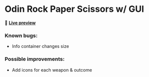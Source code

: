 # Odin Rock Paper Scissors w/ GUI

👾 [**Live preview**](https://dostendite.github.io/odin-rock-paper-scissors/)

### Known bugs:
- Info container changes size

### Possible improvements:
- Add icons for each weapon & outcome
